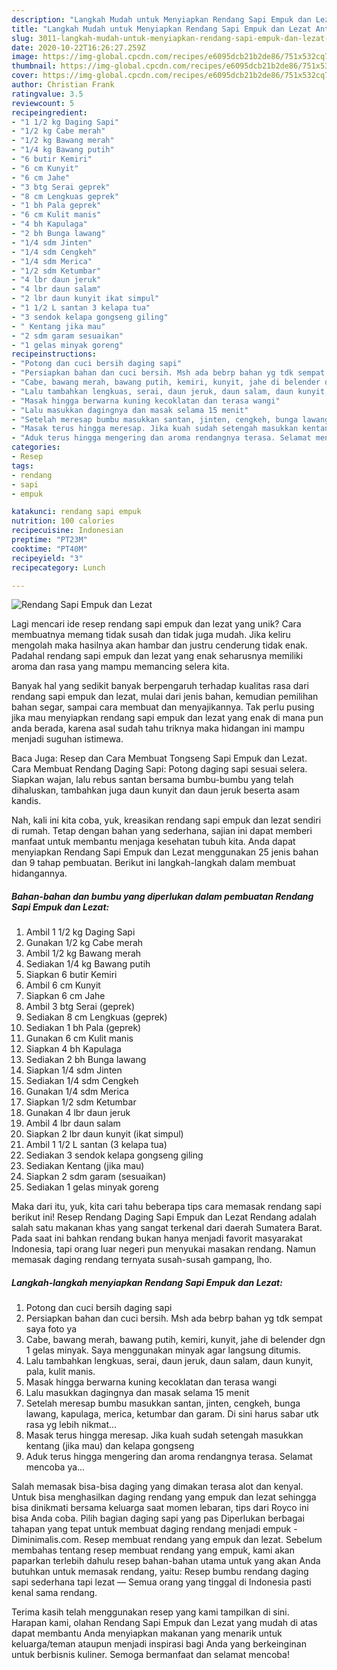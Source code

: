 ```yaml
---
description: "Langkah Mudah untuk Menyiapkan Rendang Sapi Empuk dan Lezat Anti Gagal"
title: "Langkah Mudah untuk Menyiapkan Rendang Sapi Empuk dan Lezat Anti Gagal"
slug: 3011-langkah-mudah-untuk-menyiapkan-rendang-sapi-empuk-dan-lezat-anti-gagal
date: 2020-10-22T16:26:27.259Z
image: https://img-global.cpcdn.com/recipes/e6095dcb21b2de86/751x532cq70/rendang-sapi-empuk-dan-lezat-foto-resep-utama.jpg
thumbnail: https://img-global.cpcdn.com/recipes/e6095dcb21b2de86/751x532cq70/rendang-sapi-empuk-dan-lezat-foto-resep-utama.jpg
cover: https://img-global.cpcdn.com/recipes/e6095dcb21b2de86/751x532cq70/rendang-sapi-empuk-dan-lezat-foto-resep-utama.jpg
author: Christian Frank
ratingvalue: 3.5
reviewcount: 5
recipeingredient:
- "1 1/2 kg Daging Sapi"
- "1/2 kg Cabe merah"
- "1/2 kg Bawang merah"
- "1/4 kg Bawang putih"
- "6 butir Kemiri"
- "6 cm Kunyit"
- "6 cm Jahe"
- "3 btg Serai geprek"
- "8 cm Lengkuas geprek"
- "1 bh Pala geprek"
- "6 cm Kulit manis"
- "4 bh Kapulaga"
- "2 bh Bunga lawang"
- "1/4 sdm Jinten"
- "1/4 sdm Cengkeh"
- "1/4 sdm Merica"
- "1/2 sdm Ketumbar"
- "4 lbr daun jeruk"
- "4 lbr daun salam"
- "2 lbr daun kunyit ikat simpul"
- "1 1/2 L santan 3 kelapa tua"
- "3 sendok kelapa gongseng giling"
- " Kentang jika mau"
- "2 sdm garam sesuaikan"
- "1 gelas minyak goreng"
recipeinstructions:
- "Potong dan cuci bersih daging sapi"
- "Persiapkan bahan dan cuci bersih. Msh ada bebrp bahan yg tdk sempat saya foto ya"
- "Cabe, bawang merah, bawang putih, kemiri, kunyit, jahe di belender dgn 1 gelas minyak. Saya menggunakan minyak agar langsung ditumis."
- "Lalu tambahkan lengkuas, serai, daun jeruk, daun salam, daun kunyit, pala, kulit manis."
- "Masak hingga berwarna kuning kecoklatan dan terasa wangi"
- "Lalu masukkan dagingnya dan masak selama 15 menit"
- "Setelah meresap bumbu masukkan santan, jinten, cengkeh, bunga lawang, kapulaga, merica, ketumbar dan garam. Di sini harus sabar utk rasa yg lebih nikmat..."
- "Masak terus hingga meresap. Jika kuah sudah setengah masukkan kentang (jika mau) dan kelapa gongseng"
- "Aduk terus hingga mengering dan aroma rendangnya terasa. Selamat mencoba ya..."
categories:
- Resep
tags:
- rendang
- sapi
- empuk

katakunci: rendang sapi empuk 
nutrition: 100 calories
recipecuisine: Indonesian
preptime: "PT23M"
cooktime: "PT40M"
recipeyield: "3"
recipecategory: Lunch

---
```



![Rendang Sapi Empuk dan Lezat](https://img-global.cpcdn.com/recipes/e6095dcb21b2de86/751x532cq70/rendang-sapi-empuk-dan-lezat-foto-resep-utama.jpg)

Lagi mencari ide resep rendang sapi empuk dan lezat yang unik? Cara membuatnya memang tidak susah dan tidak juga mudah. Jika keliru mengolah maka hasilnya akan hambar dan justru cenderung tidak enak. Padahal rendang sapi empuk dan lezat yang enak seharusnya memiliki aroma dan rasa yang mampu memancing selera kita.

Banyak hal yang sedikit banyak berpengaruh terhadap kualitas rasa dari rendang sapi empuk dan lezat, mulai dari jenis bahan, kemudian pemilihan bahan segar, sampai cara membuat dan menyajikannya. Tak perlu pusing jika mau menyiapkan rendang sapi empuk dan lezat yang enak di mana pun anda berada, karena asal sudah tahu triknya maka hidangan ini mampu menjadi suguhan istimewa.

Baca Juga: Resep dan Cara Membuat Tongseng Sapi Empuk dan Lezat. Cara Membuat Rendang Daging Sapi: Potong daging sapi sesuai selera. Siapkan wajan, lalu rebus santan bersama bumbu-bumbu yang telah dihaluskan, tambahkan juga daun kunyit dan daun jeruk beserta asam kandis.


Nah, kali ini kita coba, yuk, kreasikan rendang sapi empuk dan lezat sendiri di rumah. Tetap dengan bahan yang sederhana, sajian ini dapat memberi manfaat untuk membantu menjaga kesehatan tubuh kita. Anda dapat menyiapkan Rendang Sapi Empuk dan Lezat menggunakan 25 jenis bahan dan 9 tahap pembuatan. Berikut ini langkah-langkah dalam membuat hidangannya.

<!--inarticleads1-->

##### Bahan-bahan dan bumbu yang diperlukan dalam pembuatan Rendang Sapi Empuk dan Lezat:

1. Ambil 1 1/2 kg Daging Sapi
1. Gunakan 1/2 kg Cabe merah
1. Ambil 1/2 kg Bawang merah
1. Sediakan 1/4 kg Bawang putih
1. Siapkan 6 butir Kemiri
1. Ambil 6 cm Kunyit
1. Siapkan 6 cm Jahe
1. Ambil 3 btg Serai (geprek)
1. Sediakan 8 cm Lengkuas (geprek)
1. Sediakan 1 bh Pala (geprek)
1. Gunakan 6 cm Kulit manis
1. Siapkan 4 bh Kapulaga
1. Sediakan 2 bh Bunga lawang
1. Siapkan 1/4 sdm Jinten
1. Sediakan 1/4 sdm Cengkeh
1. Gunakan 1/4 sdm Merica
1. Siapkan 1/2 sdm Ketumbar
1. Gunakan 4 lbr daun jeruk
1. Ambil 4 lbr daun salam
1. Siapkan 2 lbr daun kunyit (ikat simpul)
1. Ambil 1 1/2 L santan (3 kelapa tua)
1. Sediakan 3 sendok kelapa gongseng giling
1. Sediakan  Kentang (jika mau)
1. Siapkan 2 sdm garam (sesuaikan)
1. Sediakan 1 gelas minyak goreng


Maka dari itu, yuk, kita cari tahu beberapa tips cara memasak rendang sapi berikut ini! Resep Rendang Daging Sapi Empuk dan Lezat Rendang adalah salah satu makanan khas yang sangat terkenal dari daerah Sumatera Barat. Pada saat ini bahkan rendang bukan hanya menjadi favorit masyarakat Indonesia, tapi orang luar negeri pun menyukai masakan rendang. Namun memasak daging rendang ternyata susah-susah gampang, lho. 

<!--inarticleads2-->

##### Langkah-langkah menyiapkan Rendang Sapi Empuk dan Lezat:

1. Potong dan cuci bersih daging sapi
1. Persiapkan bahan dan cuci bersih. Msh ada bebrp bahan yg tdk sempat saya foto ya
1. Cabe, bawang merah, bawang putih, kemiri, kunyit, jahe di belender dgn 1 gelas minyak. Saya menggunakan minyak agar langsung ditumis.
1. Lalu tambahkan lengkuas, serai, daun jeruk, daun salam, daun kunyit, pala, kulit manis.
1. Masak hingga berwarna kuning kecoklatan dan terasa wangi
1. Lalu masukkan dagingnya dan masak selama 15 menit
1. Setelah meresap bumbu masukkan santan, jinten, cengkeh, bunga lawang, kapulaga, merica, ketumbar dan garam. Di sini harus sabar utk rasa yg lebih nikmat...
1. Masak terus hingga meresap. Jika kuah sudah setengah masukkan kentang (jika mau) dan kelapa gongseng
1. Aduk terus hingga mengering dan aroma rendangnya terasa. Selamat mencoba ya...


Salah memasak bisa-bisa daging yang dimakan terasa alot dan kenyal. Untuk bisa menghasilkan daging rendang yang empuk dan lezat sehingga bisa dinikmati bersama keluarga saat momen lebaran, tips dari Royco ini bisa Anda coba. Pilih bagian daging sapi yang pas Diperlukan berbagai tahapan yang tepat untuk membuat daging rendang menjadi empuk - Diminimalis.com. Resep membuat rendang yang empuk dan lezat. Sebelum membahas tentang resep membuat rendang yang empuk, kami akan paparkan terlebih dahulu resep bahan-bahan utama untuk yang akan Anda butuhkan untuk memasak rendang, yaitu: Resep bumbu rendang daging sapi sederhana tapi lezat — Semua orang yang tinggal di Indonesia pasti kenal sama rendang. 

Terima kasih telah menggunakan resep yang kami tampilkan di sini. Harapan kami, olahan Rendang Sapi Empuk dan Lezat yang mudah di atas dapat membantu Anda menyiapkan makanan yang menarik untuk keluarga/teman ataupun menjadi inspirasi bagi Anda yang berkeinginan untuk berbisnis kuliner. Semoga bermanfaat dan selamat mencoba!
